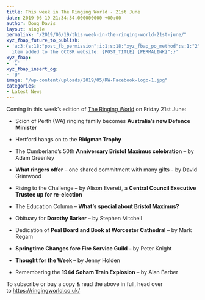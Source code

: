 ```yaml
---
title: This week in The Ringing World - 21st June
date: 2019-06-19 21:34:54.000000000 +00:00
author: Doug Davis
layout: single
permalink: "/2019/06/19/this-week-in-the-ringing-world-21st-june/"
xyz_fbap_future_to_publish:
- 'a:3:{s:18:"post_fb_permission";i:1;s:18:"xyz_fbap_po_method";s:1:"2";s:16:"xyz_fbap_message";s:62:"News
  item added to the CCCBR website: {POST_TITLE} {PERMALINK}";}'
xyz_fbap:
- '1'
xyz_fbap_insert_og:
- '0'
image: "/wp-content/uploads/2019/05/RW-Facebook-logo-1.jpg"
categories:
- Latest News
---
```

Coming in this week’s edition of <a href="https://www.ringingworld.co.uk/" target="_blank" rel="noopener noreferrer">The Ringing World</a> on Friday 21st June:

+ Scion of Perth (WA) ringing family becomes **Australia’s new Defence Minister**

+ Hertford hangs on to the **Ridgman Trophy**

+ The Cumberland’s 50th **Anniversary Bristol Maximus celebration** – by Adam Greenley

+ **What ringers offer** – one shared commitment with many gifts - by David Grimwood

+ Rising to the Challenge – by Alison Everett, a **Central Council Executive Trustee up for re-election**

+ The Education Column – **What’s special about Bristol Maximus?**

+ Obituary for **Dorothy Barker** – by Stephen Mitchell

+ Dedication of **Peal Board and Book at Worcester Cathedral** – by Mark Regam

+ **Springtime Changes fore Fire Service Guild –** by Peter Knight

+ **Thought for the Week –** by Jenny Holden

+ Remembering the **1944 Soham Train Explosion** – by Alan Barber

To subscribe or buy a copy & read the above in full, head over to <a href="https://ringingworld.co.uk/" target="_blank" rel="noopener noreferrer">https://ringingworld.co.uk/</a>
